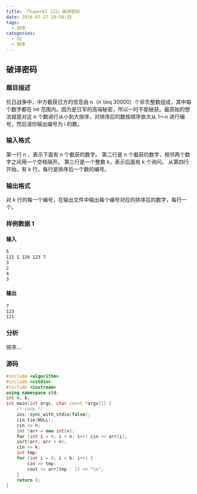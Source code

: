 ```yaml
---
title: 「SuperOJ 222」破译密码
date: 2016-07-27 20:58:35
tags:
  - 排序
categories: 
  - OI
  - 排序
---
```

## 破译密码
### 题目描述
抗日战争中，中方截获日方的信息由 n（n \leq 30000）个非负整数组成，其中每个数字都在 int 范围内。因为是日军的高端秘密，所以一时不能破获。最原始的想法就是对这 n 个数进行从小到大排序，对排序后的数按顺序依次从 1～n 进行编号，然后请你输出编号为 i 的数。
<!-- more -->
### 输入格式
第一行 n ，表示下面有 n 个截获的数字。
第二行是 n 个截获的数字，相邻两个数字之间用一个空格隔开。
第三行是一个整数 k，表示后面有 k 个询问。
从第四行开始，有 k 行，每行是排序后一个数的编号。
### 输出格式
对 k 行的每一个编号，在输出文件中输出每个编号对应的排序后的数字，每行一个。
### 样例数据 1
#### 输入
``` bash
5
121 1 126 123 7
3
2
4
3
```
#### 输出
``` bash
7
123
121
```
### 分析
排序...
### 源码
``` cpp
#include <algorithm>
#include <cstdio>
#include <iostream>
using namespace std;
int n, k;
int main(int argc, char const *argv[]) {
    /* code */
    ios::sync_with_stdio(false);
    cin.tie(NULL);
    cin >> n;
    int *arr = new int[n];
    for (int i = 0; i < n; i++) cin >> arr[i];
    sort(arr, arr + n);
    cin >> k;
    int tmp;
    for (int i = 0; i < k; i++) {
        cin >> tmp;
        cout << arr[tmp - 1] << "\n";
    }
    return 0;
}
```
